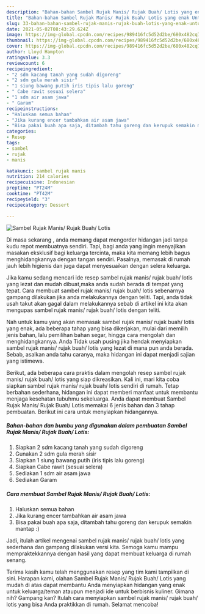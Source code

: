 ```yaml
---
description: "Bahan-bahan Sambel Rujak Manis/ Rujak Buah/ Lotis yang enak Untuk Jualan"
title: "Bahan-bahan Sambel Rujak Manis/ Rujak Buah/ Lotis yang enak Untuk Jualan"
slug: 33-bahan-bahan-sambel-rujak-manis-rujak-buah-lotis-yang-enak-untuk-jualan
date: 2021-05-02T08:43:29.624Z
image: https://img-global.cpcdn.com/recipes/989416fc5d52d2be/680x482cq70/sambel-rujak-manis-rujak-buah-lotis-foto-resep-utama.jpg
thumbnail: https://img-global.cpcdn.com/recipes/989416fc5d52d2be/680x482cq70/sambel-rujak-manis-rujak-buah-lotis-foto-resep-utama.jpg
cover: https://img-global.cpcdn.com/recipes/989416fc5d52d2be/680x482cq70/sambel-rujak-manis-rujak-buah-lotis-foto-resep-utama.jpg
author: Lloyd Hampton
ratingvalue: 3.3
reviewcount: 6
recipeingredient:
- "2 sdm kacang tanah yang sudah digoreng"
- "2 sdm gula merah sisir"
- "1 siung bawang putih iris tipis lalu goreng"
- " Cabe rawit sesuai selera"
- "1 sdm air asam jawa"
- " Garam"
recipeinstructions:
- "Haluskan semua bahan"
- "Jika kurang encer tambahkan air asam jawa"
- "Bisa pakai buah apa saja, ditambah tahu goreng dan kerupuk semakin mantap :)"
categories:
- Resep
tags:
- sambel
- rujak
- manis

katakunci: sambel rujak manis 
nutrition: 214 calories
recipecuisine: Indonesian
preptime: "PT24M"
cooktime: "PT42M"
recipeyield: "3"
recipecategory: Dessert

---
```



![Sambel Rujak Manis/ Rujak Buah/ Lotis](https://img-global.cpcdn.com/recipes/989416fc5d52d2be/680x482cq70/sambel-rujak-manis-rujak-buah-lotis-foto-resep-utama.jpg)

Di masa  sekarang , anda memang dapat mengorder hidangan jadi tanpa kudu repot membuatnya sendiri. Tapi, bagi anda yang ingin menyajikan masakan eksklusif bagi keluarga tercinta, maka kita memang lebih bagus menghidangkannya dengan tangan sendiri. Pasalnya, memasak di rumah jauh lebih higienis dan juga dapat menyesuaikan dengan selera keluarga.

Jika kamu sedang mencari ide resep sambel rujak manis/ rujak buah/ lotis yang lezat dan mudah dibuat,maka anda sudah berada di tempat yang tepat. Cara membuat sambel rujak manis/ rujak buah/ lotis  sebenarnya gampang dilakukan jika anda melakukannya dengan teliti. Tapi, anda tidak usah takut akan gagal dalam melakukannya 
sebab di artikel ini kita akan mengupas sambel rujak manis/ rujak buah/ lotis dengan teliti.  



Nah untuk kamu yang akan memasak sambel rujak manis/ rujak buah/ lotis yang enak, ada beberapa tahap yang bisa dikerjakan, mulai dari memilih jenis bahan, lalu pemilihan bahan segar, hingga cara mengolah dan menghidangkannya. Anda Tidak usah pusing jika hendak menyiapkan sambel rujak manis/ rujak buah/ lotis yang lezat di mana pun anda berada. Sebab, asalkan anda  tahu caranya, maka hidangan ini dapat menjadi sajian yang istimewa.

Berikut, ada beberapa cara praktis  dalam mengolah resep sambel rujak manis/ rujak buah/ lotis yang siap dikreasikan. Kali ini, mari kita coba siapkan sambel rujak manis/ rujak buah/ lotis sendiri di rumah. Tetap berbahan sederhana, hidangan ini dapat memberi manfaat untuk membantu menjaga kesehatan tubuhmu sekeluarga. Anda dapat membuat Sambel Rujak Manis/ Rujak Buah/ Lotis memakai 6 jenis bahan dan 3 tahap pembuatan. Berikut ini cara untuk menyiapkan hidangannya.

<!--inarticleads1-->

##### Bahan-bahan dan bumbu yang digunakan dalam pembuatan Sambel Rujak Manis/ Rujak Buah/ Lotis:

1. Siapkan 2 sdm kacang tanah yang sudah digoreng
1. Gunakan 2 sdm gula merah sisir
1. Siapkan 1 siung bawang putih (iris tipis lalu goreng)
1. Siapkan  Cabe rawit (sesuai selera)
1. Sediakan 1 sdm air asam jawa
1. Sediakan  Garam




<!--inarticleads2-->

##### Cara membuat Sambel Rujak Manis/ Rujak Buah/ Lotis:

1. Haluskan semua bahan
1. Jika kurang encer tambahkan air asam jawa
1. Bisa pakai buah apa saja, ditambah tahu goreng dan kerupuk semakin mantap :)




Jadi, itulah artikel mengenai  sambel rujak manis/ rujak buah/ lotis  yang sederhana dan gampang dilakukan versi kita. Semoga kamu mampu mempraktekkannya dengan hasil yang dapat membuat keluarga di rumah senang. 

Terima kasih kamu telah menggunakan resep yang tim kami tampilkan di sini. Harapan kami, olahan  Sambel Rujak Manis/ Rujak Buah/ Lotis yang mudah di atas dapat membantu Anda menyiapkan hidangan yang enak untuk keluarga/teman ataupun menjadi ide untuk berbisnis kuliner. Gimana nih? Gampang kan? Itulah cara menyiapkan sambel rujak manis/ rujak buah/ lotis yang bisa Anda praktikkan di rumah. Selamat mencoba!

